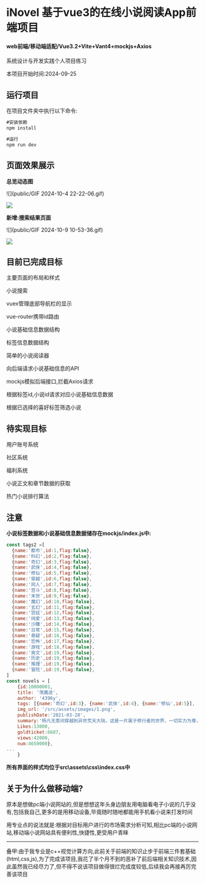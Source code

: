 # iNovel 基于vue3的在线小说阅读App前端项目

#### web前端/移动端适配/Vue3.2+Vite+Vant4+mockjs+Axios

系统设计与开发实践个人项目练习

本项目开始时间:2024-09-25

## 运行项目

在项目文件夹中执行以下命令:

```cmd
#安装依赖
npm install

#运行
npm run dev
```



## 页面效果展示

**总览动态图**

![](public/GIF 2024-10-4 22-22-06.gif)

![](https://github.com/MIUTEpxx/iNovel_vue3/blob/main/public/GIF%202024-10-4%2022-22-06.gif)

**新增:搜索结果页面**

![](public/GIF 2024-10-9 10-53-36.gif)

![](https://github.com/MIUTEpxx/iNovel_vue3/blob/main/public/GIF%202024-10-9%2010-53-36.gif)

## 目前已完成目标

主要页面的布局和样式

小说搜索

vuex管理底部导航栏的显示

vue-router携带id路由

小说基础信息数据结构

标签信息数据结构

简单的小说阅读器

向后端请求小说基础信息的API

mockjs模拟后端接口,拦截Axios请求

根据标签id,小说id请求对应小说基础信息数据

根据已选择的喜好标签筛选小说

## 待实现目标

用户账号系统

社区系统

福利系统

小说正文和章节数据的获取

热门小说排行算法

## 注意

**小说标签数据和小说基础信息数据储存在mockjs/index.js中:**

```js
const tags2 =[
  {name:'都市',id:1,flag:false},
  {name:'科幻',id:2,flag:false},
  {name:'奇幻',id:3,flag:false},
  {name:'武侠',id:4,flag:false},
  {name:'修仙',id:5,flag:false},
  {name:'穿越',id:6,flag:false},
  {name:'同人',id:7,flag:false},
  {name:'宫斗',id:8,flag:false},
  {name:'末世',id:9,flag:false},
  {name:'魔幻',id:10,flag:false},
  {name:'玄幻',id:11,flag:false},
  {name:'宫廷',id:12,flag:false},
  {name:'纯爱',id:13,flag:false},
  {name:'沙雕',id:14,flag:false},
  {name:'日常',id:15,flag:false},
  {name:'悬疑',id:16,flag:false},
  {name:'恐怖',id:17,flag:false},
  {name:'游戏',id:18,flag:false},
  {name:'爽文',id:19,flag:false},
  {name:'历史',id:19,flag:false},
  {name:'推理',id:19,flag:false},
  {name:'冒险',id:19,flag:false},
]
const novels = [
    {id:10000001,
    title: '荡魔途', 
    author: '4396y', 
    tags: [{name:'奇幻',id:3}, {name:'武侠',id:4}, {name:'修仙',id:5}], 
    img_url: '/src/assets/images/1.png',
    publishDate:'2021-03-28',
    summary:'杨凡无意间穿越到异世荒天大陆，这是一片属于修行者的世界，一切实力为尊，两世为人以身契魔，誓荡尽天下魔——多年后忆往昔峥嵘岁月，三十年太久只争朝夕。',
    Likes:13000,
    goldticket:6607,
    views:42000,
    num:4650000},
...
    }
```

**所有界面的样式均位于src\assets\css\index.css中**

## 关于为什么做移动端?

原本是想做pc端小说网站的,但是想想这年头身边朋友用电脑看电子小说的几乎没有,包括我自己,更多的是用移动设备,毕竟随时随地都能用手机看小说来打发时间

用专业点的说法就是:根据对目标用户进行的市场需求分析可知,相比pc端的小说网站,移动端小说网站具有便利性,快捷性,更受用户青睐

------

叠甲:由于我专业是c++视觉计算方向,此前关于前端的知识止步于前端三件套基础(html,css,js),为了完成该项目,我花了半个月不到的恶补了前后端相关知识技术,因此虽然我已经尽力了,但不得不说该项目做得很烂完成度较低,后续我会再接再厉完善该项目

